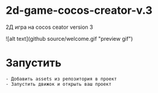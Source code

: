 # 2d-game-cocos-creator-v.3
2Д игра на cocos ceator version 3

![alt text](github source/welcome.gif "preview gif")

# Запустить
```
- Добавить assets из репозитория в проект
- Запустить движок и открыть ваш проект
```
